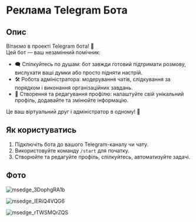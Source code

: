 # Реклама Telegram Бота

## Опис

Вітаємо в проекті Telegram бота! 🤖  
Цей бот — ваш незамінний помічник:

- 🗨️ Спілкуйтесь по душам: бот завжди готовий підтримати розмову, вислухати ваші думки або просто підняти настрій.
- 🛠️ Робота адміністратора: модерування чатів, слідкування за порядком і виконання організаційних завдань.
- 📝 Створення та редагування профілю: налаштуйте свій унікальний профіль, додавайте та змінюйте інформацію.

Це ваш віртуальний друг і адміністратор в одному! 🌟

## Як користуватись

1. Підключіть бота до вашого Telegram-каналу чи чату.
2. Використовуйте команду `/start` для початку.
3. Створюйте та редагуйте профіль, спілкуйтесь, автоматизуйте задачі.

## Фото

![msedge_3DophgRA1b](https://github.com/user-attachments/assets/5582a595-3a62-4d82-836d-3a5fa4082f52)

![msedge_lERiQ4VQG6](https://github.com/user-attachments/assets/f49e504f-5ea9-4f0b-8fc5-2c6f9a052d51)

![msedge_rTWSMQrZQS](https://github.com/user-attachments/assets/a86052b3-ae02-42d4-9af0-4d7a98e68966)
